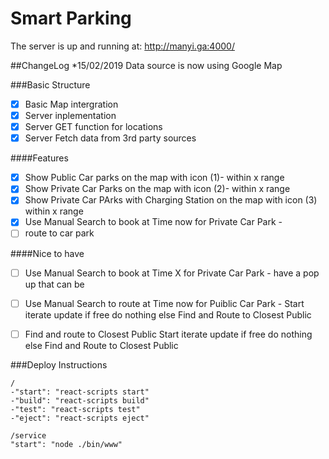 # Smart Parking

The server is up and running at: http://manyi.ga:4000/

##ChangeLog
*15/02/2019 Data source is now using Google Map

###Basic Structure

- [x] Basic Map intergration
- [x] Server inplementation
- [X] Server GET function for locations
- [X] Server Fetch data from 3rd party sources

####Features

- [X] Show Public Car parks on the map with icon (1)- within x range  
- [X] Show Private Car Parks on the map with icon (2)- within x range
- [X] Show Private Car PArks with Charging Station on the map with icon (3) within x range
- [X] Use Manual Search to book at Time now for Private Car Park - 
- [ ] route to car park 

####Nice to have 
- [ ] Use Manual Search to book at Time X for Private Car Park - 
	have a pop up that can be 

- [ ] Use Manual Search to route at Time now for Puiblic Car Park - 
	Start iterate update 
		if free do nothing
		else Find and Route to Closest Public

- [ ] Find and route to Closest Public
	Start iterate update 
		if free do nothing
		else Find and Route to Closest Public

###Deploy Instructions
```
/
-"start": "react-scripts start"
-"build": "react-scripts build"
-"test": "react-scripts test"
-"eject": "react-scripts eject"
```
```
/service
"start": "node ./bin/www"
```